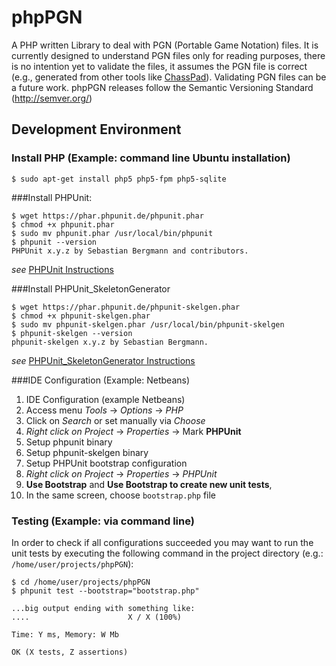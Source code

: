 # phpPGN
A PHP written Library to deal with PGN (Portable Game Notation) files.
It is currently designed to understand PGN files only for reading purposes,
there is no intention yet to validate the files, it assumes the PGN file is correct
(e.g., generated from other tools like [ChassPad](http://www.wmlsoftware.com/chesspad.html)).
Validating PGN files can be a future work. phpPGN releases follow the Semantic Versioning
Standard (http://semver.org/)

## Development Environment
### Install PHP (Example: command line Ubuntu installation)
```
$ sudo apt-get install php5 php5-fpm php5-sqlite
```

###Install PHPUnit:
```
$ wget https://phar.phpunit.de/phpunit.phar
$ chmod +x phpunit.phar
$ sudo mv phpunit.phar /usr/local/bin/phpunit
$ phpunit --version
PHPUnit x.y.z by Sebastian Bergmann and contributors.
```
*see* [PHPUnit Instructions](https://phpunit.de/manual/current/en/installation.html)

###Install PHPUnit_SkeletonGenerator
```
$ wget https://phar.phpunit.de/phpunit-skelgen.phar
$ chmod +x phpunit-skelgen.phar
$ sudo mv phpunit-skelgen.phar /usr/local/bin/phpunit-skelgen
$ phpunit-skelgen --version
phpunit-skelgen x.y.z by Sebastian Bergmann.
```
*see* [PHPUnit_SkeletonGenerator Instructions](https://github.com/sebastianbergmann/phpunit-skeleton-generator)

###IDE Configuration (Example: Netbeans)
1. IDE Configuration (example Netbeans)
 1. Access menu *Tools* -> *Options* -> *PHP*
 2. Click on *Search* or set manually via *Choose*
2. *Right click on Project* -> *Properties* -> Mark **PHPUnit**
 1. Setup phpunit binary
 2. Setup phpunit-skelgen binary
 3. Setup PHPUnit bootstrap configuration
3. *Right click on Project* -> *Properties* -> *PHPUnit*
 1. **Use Bootstrap** and **Use Bootstrap to create new unit tests**, 
 2. In the same screen, choose `bootstrap.php` file

### Testing (Example: via command line)
In order to check if all configurations succeeded you may want to run the unit tests by executing the following command in the project directory (e.g.: `/home/user/projects/phpPGN`):
```
$ cd /home/user/projects/phpPGN
$ phpunit test --bootstrap="bootstrap.php"

...big output ending with something like:
....                      X / X (100%)

Time: Y ms, Memory: W Mb

OK (X tests, Z assertions)
```
